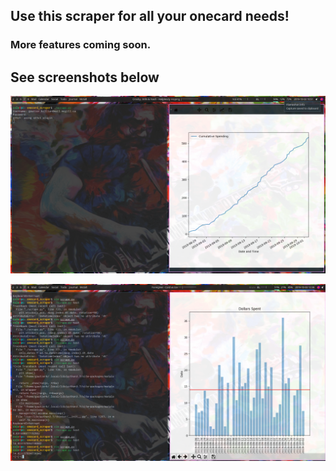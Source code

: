 
## Use this scraper for all your onecard needs!

### More features coming soon.


## See screenshots below

![Example 1](https://github.com/Ruborcalor/onecard_scraper/raw/master/itworks.png "Example #1")

![Example 2](https://github.com/Ruborcalor/onecard_scraper/raw/master/average_per_day.png "Example #2")
